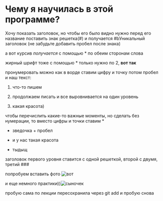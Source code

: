 # Чему я научилась в этой программе?

Хочу показать заголовок, но чтобы его было видно нужно перед его название поставить знак решетка(#) и получается #bУникальный заголовок (не забудьте добавить пробел после знака)

а вот курсив *получается* с помощью * по обеим сторонам слова

жирный шрифт тоже с помощью * только нужно по 2, **вот так**

пронумеровать можно как в ворде ставим цифру и точку потом пробел и наш текст:

1. что-то пишем

2. продолжаем писать и все выровнивается на один уровень

3. какая красота)

чтобы перечислить какие-то важные моменты, но сделать без нумерации, то вместо цифры и точки ставим *

* зведочка + пробел 

* и у нас такая красота

* тыдыщ

заголовок первого уровня ставится с одной решеткой, второй с двумя, третий ###

попробуем вставить фото ![вот](vot.jpg)

и еще немного практики))![сыночек](foto.jpg)



пробую сама по лекции
пересохранила через git add
и пробую снова